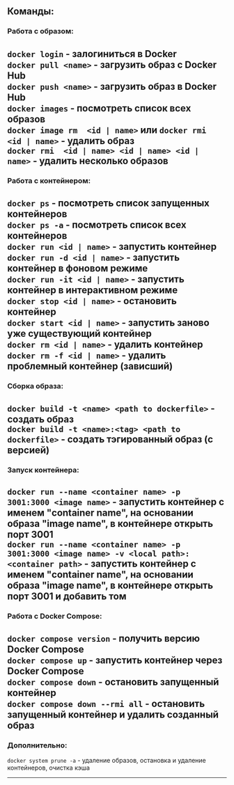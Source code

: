 ## Команды:

### Работа с образом:
`docker login` - залогиниться в Docker <br>
`docker pull <name>` - загрузить образ с Docker Hub <br>
`docker push <name>` - загрузить образ в Docker Hub <br>
`docker images` - посмотреть список всех образов <br>
`docker image rm  <id | name>` или `docker rmi  <id | name>` - удалить образ <br>
`docker rmi  <id | name> <id | name> <id | name>` - удалить несколько образов
---

### Работа с контейнером:
`docker ps` - посмотреть список запущенных контейнеров <br>
`docker ps -a` - посмотреть список всех контейнеров <br>
`docker run <id | name>` - запустить контейнер <br>
`docker run -d <id | name>` - запустить контейнер в фоновом режиме <br>
`docker run -it <id | name>` - запустить контейнер в интерактивном режиме <br>
`docker stop <id | name>` - остановить контейнер <br>
`docker start <id | name>` - запустить заново уже существующий контейнер <br>
`docker rm <id | name>` - удалить контейнер <br>
`docker rm -f <id | name>` - удалить проблемный контейнер (зависший)
---

### Сборка образа:
`docker build -t <name> <path to dockerfile>` - создать образ <br>
`docker build -t <name>:<tag> <path to dockerfile>` - создать тэгированный образ (с версией)
---

### Запуск контейнера:
`docker run --name <container name> -p 3001:3000 <image name>` - запустить контейнер с именем "container name", на основании образа "image name", в контейнере открыть порт 3001 <br>
`docker run --name <container name> -p 3001:3000 <image name> -v <local path>:<container path>` - запустить контейнер с именем "container name", на основании образа "image name", в контейнере открыть порт 3001 и добавить том
---

### Работа с Docker Compose:
`docker compose version` - получить версию Docker Compose <br>
`docker compose up` - запустить контейнер через Docker Compose <br>
`docker compose down` - остановить запущенный контейнер <br>
`docker compose down --rmi all` - остановить запущенный контейнер и удалить созданный образ
---

### Дополнительно:
`docker system prune -a` - удаление образов, остановка и удаление контейнеров, очистка кэша

---
